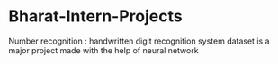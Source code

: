 # Bharat-Intern-Projects
Number recognition : handwritten digit recognition system dataset is a major project made with the help of neural network
